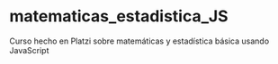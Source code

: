 # matematicas_estadistica_JS
Curso hecho en Platzi sobre matemáticas y estadística básica usando JavaScript

